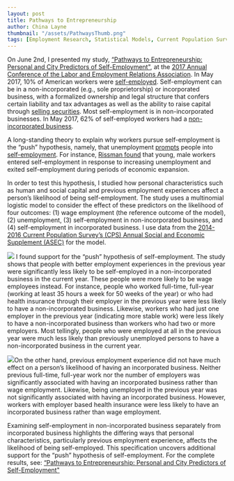 ```yaml
---
layout: post
title: Pathways to Entrepreneurship
author: China Layne
thumbnail: "/assets/PathwaysThumb.png"
tags: [Employment Research, Statistical Models, Current Population Survey]
---
```

On June 2nd, I presented my study, [“Pathways to Entrepreneurship: Personal and City Predictors of Self-Employment"](https://github.com/clayne237/chinalayne.us/blob/master/Publications/2017%20LERA%20Pathways%20to%20Entrepreneurship/LERA%202017%20poster%20final.pdf), at the [2017 Annual Conference of the Labor and Employment Relations Association](https://lera.memberclicks.net/69th-lera-anl-mtg). In May 2017, 10% of American workers were [self-employed](https://www.bls.gov/news.release/empsit.t09.htm). Self-employment can be in a non-incorporated (e.g., sole proprietorship) or incorporated business, with a formalized ownership and legal structure that confers certain liability and tax advantages as well as the ability to raise capital through [selling securities](https://www.entrepreneur.com/article/77730). Most self-employment is in non-incorporated businesses. In May 2017, 62% of self-employed workers had a [non-incorporated business](https://www.bls.gov/news.release/empsit.t09.htm).

A long-standing theory to explain why workers pursue self-employment is the “push” hypothesis, namely, that unemployment [prompts](http://www.calu.edu/academics/colleges/eberly/business-economics/working-paper-series/_files/ColeReviewofRegionalStudiesPaperA.pdf) people into [self-employment](http://anon-ftp.iza.org/dp4893.pdf). For instance, [Rissman found](https://www.chicagofed.org/people/r/rissman-ellen) that young, male workers entered self-employment in response to increasing unemployment and exited self-employment during periods of economic expansion.

In order to test this hypothesis, I studied how personal characteristics such as human and social capital and previous employment experiences affect a person’s likelihood of being self-employment. The study uses a multinomial logistic model to consider the effect of these predictors on the likelihood of four outcomes: (1) wage employment (the reference outcome of the model), (2) unemployment, (3) self-employment in non-incorporated business, and (4) self-employment in incorporated business. I use data from the [2014-2016 Current Population Survey’s (CPS) Annual Social and Economic Supplement (ASEC)](https://cps.ipums.org/cps/) for the model.

<img class="right" src="/assets/PathwaysChart.png">
I found support for the “push” hypothesis of self-employment. The study shows that people with better employment experiences in the previous year were significantly less likely to be self-employed in a non-incorporated business in the current year. These people were more likely to be wage employees instead. For instance, people who worked full-time, full-year (working at least 35 hours a week for 50 weeks of the year) or who had health insurance through their employer in the previous year were less likely to have a non-incorporated business. Likewise, workers who had just one employer in the previous year (indicating more stable work) were less likely to have a non-incorporated business than workers who had two or more employers. Most tellingly, people who were employed at all in the previous year were much less likely than previously unemployed persons to have a non-incorporated business in the current year.

<img class="left" src="/assets/PathwaysChart2.png">On the other hand, previous employment experience did not have much effect on a person’s likelihood of having an incorporated business. Neither previous full-time, full-year work nor the number of employers was significantly associated with having an incorporated business rather than wage employment. Likewise, being unemployed in the previous year was not significantly associated with having an incorporated business. However, workers with employer based health insurance were less likely to have an incorporated business rather than wage employment.

Examining self-employment in non-incorporated business separately from incorporated business highlights the differing ways that personal characteristics, particularly previous employment experience, affects the likelihood of being self-employed. This specification uncovers additional support for the “push” hypothesis of self-employment. For the complete results, see: [“Pathways to Entrepreneurship: Personal and City Predictors of Self-Employment"](https://github.com/clayne237/chinalayne.us/blob/master/Publications/2017%20LERA%20Pathways%20to%20Entrepreneurship/LERA%202017%20poster%20final.pdf)
